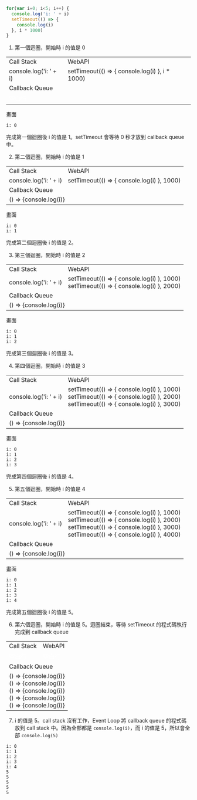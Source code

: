 ``` js
for(var i=0; i<5; i++) {
  console.log('i: ' + i)
  setTimeout(() => {
    console.log(i)
  }, i * 1000)
}
```
1. 第一個迴圈，開始時 i 的值是 0
<table>
  <tr>
    <td>Call Stack</td>
    <td>WebAPI</td>
  </tr>
  <tr>
    <td>console.log('i: ' +  i)</td>
    <td>
      setTimeout(() => {
        console.log(i)
      }, i * 1000)
    </td>
  </tr>
  <tr>
    <td colspan="2">Callback Queue</td>
  </tr>
    <tr>
      <td colspan="2" style="color:white;">空白行</td>
    </tr>
</table>

畫面
```
i: 0
```
完成第一個迴圈後 i 的值是 1。setTimeout 會等待 0 秒才放到 callback queue 中。

2. 第二個迴圈，開始時 i 的值是 1
<table>
  <tr>
    <td>Call Stack</td>
    <td>WebAPI</td>
  </tr>
  <tr>
    <td>console.log('i: ' +  i)</td>
    <td>
      setTimeout(() => {
        console.log(i)
      }, 1000)
    </td>
  </tr>
  <tr>
    <td colspan="2">Callback Queue</td>
  </tr>
    <tr>
      <td colspan="2">() => {console.log(i)}</td>
    </tr>
</table>

畫面
```
i: 0
i: 1
```
完成第二個迴圈後 i 的值是 2。

3. 第三個迴圈，開始時 i 的值是 2
<table>
  <tr>
    <td>Call Stack</td>
    <td>WebAPI</td>
  </tr>
  <tr>
    <td>console.log('i: ' +  i)</td>
    <td>
      setTimeout(() => {
        console.log(i)
      }, 1000) <br>
      setTimeout(() => {
        console.log(i)
      }, 2000)
    </td>
  </tr>
  <tr>
    <td colspan="2">Callback Queue</td>
  </tr>
    <tr>
      <td colspan="2">() => {console.log(i)}</td>
    </tr>
</table>

畫面
```
i: 0
i: 1
i: 2
```
完成第三個迴圈後 i 的值是 3。

4. 第四個迴圈，開始時 i 的值是 3
<table>
  <tr>
    <td>Call Stack</td>
    <td>WebAPI</td>
  </tr>
  <tr>
    <td>console.log('i: ' +  i)</td>
    <td>
      setTimeout(() => {
        console.log(i)
      }, 1000) <br>
      setTimeout(() => {
        console.log(i)
      }, 2000) <br>
      setTimeout(() => {
        console.log(i)
      }, 3000)
    </td>
  </tr>
  <tr>
    <td colspan="2">Callback Queue</td>
  </tr>
    <tr>
      <td colspan="2">() => {console.log(i)}</td>
    </tr>
</table>

畫面
```
i: 0
i: 1
i: 2
i: 3
```
完成第四個迴圈後 i 的值是 4。

5. 第五個迴圈，開始時 i 的值是 4
<table>
  <tr>
    <td>Call Stack</td>
    <td>WebAPI</td>
  </tr>
  <tr>
    <td>console.log('i: ' +  i)</td>
    <td>
      setTimeout(() => {
        console.log(i)
      }, 1000) <br>
      setTimeout(() => {
        console.log(i)
      }, 2000) <br>
      setTimeout(() => {
        console.log(i)
      }, 3000) <br>
      setTimeout(() => {
        console.log(i)
      }, 4000)
    </td>
  </tr>
  <tr>
    <td colspan="2">Callback Queue</td>
  </tr>
    <tr>
      <td colspan="2">() => {console.log(i)}</td>
    </tr>
</table>

畫面
```
i: 0
i: 1
i: 2
i: 3
i: 4
```
完成第五個迴圈後 i 的值是 5。

6. 第六個迴圈，開始時 i 的值是 5。迴圈結束，等待 setTimeout 的程式碼執行完成到 callback queue 
<table>
  <tr>
    <td>Call Stack</td>
    <td>WebAPI</td>
  </tr>
  <tr>
    <td style="color:white">空白行</td>
    <td style="color:white">空白行</td>
  </tr>
  <tr>
    <td colspan="2">Callback Queue</td>
  </tr>
    <tr>
      <td colspan="2">() => {console.log(i)} <br>
        () => {console.log(i)} <br>
        () => {console.log(i)} <br>
        () => {console.log(i)} <br>
        () => {console.log(i)} <br>
      </td>
    </tr>
</table>

7. i 的值是 5。call stack 沒有工作，Event Loop 將 callback queue 的程式碼放到 call stack 中。因為全部都是 `console.log(i)`，而 i 的值是 5，所以會全部 `console.log(5)`
```
i: 0
i: 1
i: 2
i: 3
i: 4
5
5
5
5
5
```


